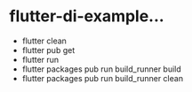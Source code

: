# flutter-di-example...
- flutter clean
- flutter pub get
- flutter run
- flutter packages pub run build_runner build  
- flutter packages pub run build_runner clean 